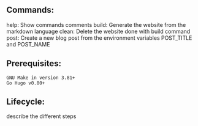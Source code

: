 ## Commands:
help:   Show commands comments
build:  Generate the website from the markdown language
clean:  Delete the website done with build command
post:   Create a new blog post from the environment variables POST_TITLE and POST_NAME

## Prerequisites:
    GNU Make in version 3.81+
    Go Hugo v0.80+

## Lifecycle:
describe the different steps
